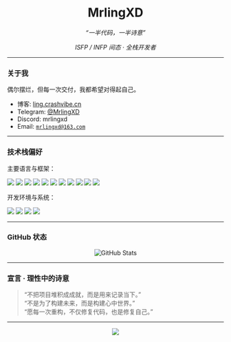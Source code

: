 <h1 align="center">MrlingXD</h1>
<p align="center"><i>“一半代码，一半诗意”</i></p>
<p align="center"><i>ISFP / INFP 间态 · 全栈开发者</i></p>

---

### 关于我

偶尔摆烂，但每一次交付，我都希望对得起自己。

- 博客: [ling.crashvibe.cn](https://ling.crashvibe.cn/)
- Telegram: [@MrlingXD](https://t.me/MrlingXD)
- Discord: mrlingxd
- Email: [`mrlingxd@163.com`](mailto:wlingzhenyu@163.com)

---

### 技术栈偏好

主要语言与框架：

<p>
  <img src="https://img.shields.io/badge/Python-3e74a2?style=flat-square&logo=python&logoColor=fff" />
  <img src="https://img.shields.io/badge/Java-FF7800?style=flat-square&logo=java&logoColor=fff" />
  <img src="https://img.shields.io/badge/TypeScript-3178C6?style=flat-square&logo=typescript&logoColor=fff" />
  <img src="https://img.shields.io/badge/Vue-4FC08D?style=flat-square&logo=vue.js&logoColor=fff" />
  <img src="https://img.shields.io/badge/Nuxt-00DC82?style=flat-square&logo=nuxtdotjs&logoColor=fff" />
  <img src="https://img.shields.io/badge/Docker-2496ED?style=flat-square&logo=docker&logoColor=fff" />
  <img src="https://img.shields.io/badge/Rust-000000?style=flat-square&logo=rust&logoColor=fff" />
  <img src="https://img.shields.io/badge/Node.js-339933?style=flat-square&logo=nodedotjs&logoColor=fff" />
  <img src="https://img.shields.io/badge/C%23-239120?style=flat-square&logo=c-sharp&logoColor=fff" />
  <img src="https://img.shields.io/badge/.NET-512BD4?style=flat-square&logo=dotnet&logoColor=fff" />
  <img src="https://img.shields.io/badge/Go-00ADD8?style=flat-square&logo=go&logoColor=fff" />
</p>


开发环境与系统：

<p>
  <img src="https://img.shields.io/badge/macOS-000000?style=flat-square&logo=apple&logoColor=fff" />
  <img src="https://img.shields.io/badge/Debian-A81D33?style=flat-square&logo=debian&logoColor=fff" />
  <img src="https://img.shields.io/badge/Windows-0078D6?style=flat-square&logo=windows&logoColor=fff" />
  <img src="https://img.shields.io/badge/VSCode-007ACC?style=flat-square&logo=visualstudiocode&logoColor=fff" />
</p>

---

### GitHub 状态

<div align="center">
  <img src="https://github-readme-stats.vercel.app/api?username=wling-art&show_icons=true&theme=radical" alt="GitHub Stats" />
</div>

---

### 宣言 · 理性中的诗意

> “不把项目堆积成成就，而是用来记录当下。”  
> “不是为了构建未来，而是构建心中世界。”  
> “愿每一次重构，不仅修复代码，也是修复自己。”

---

<div align="center">
  <img src="https://moe-counter.glitch.me/get/@wling?theme=rule34" />
</div>
